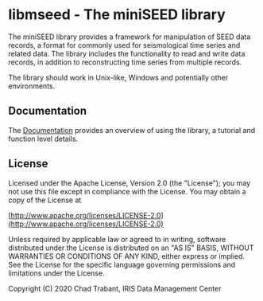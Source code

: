 
# libmseed - The miniSEED library

The miniSEED library provides a framework for manipulation of SEED
data records, a format for commonly used for seismological time series
and related data.  The library includes the functionality to read and
write data records, in addition to reconstructing time series from
multiple records.

The library should work in Unix-like, Windows and potentially other
environments.

## Documentation

The [Documentation](https://iris-edu.github.io/libmseed) provides an
overview of using the library, a tutorial and function level details.

## License

Licensed under the Apache License, Version 2.0 (the "License");
you may not use this file except in compliance with the License.
You may obtain a copy of the License at

[http://www.apache.org/licenses/LICENSE-2.0](http://www.apache.org/licenses/LICENSE-2.0)

Unless required by applicable law or agreed to in writing, software
distributed under the License is distributed on an "AS IS" BASIS,
WITHOUT WARRANTIES OR CONDITIONS OF ANY KIND, either express or implied.
See the License for the specific language governing permissions and
limitations under the License.

Copyright (C) 2020 Chad Trabant, IRIS Data Management Center
